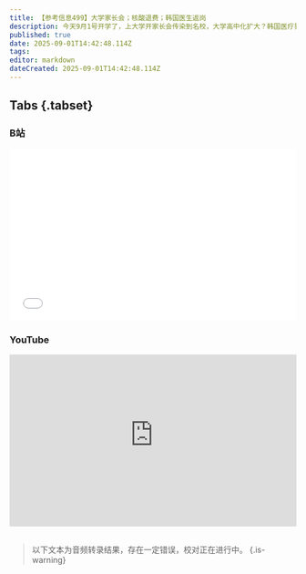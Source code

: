 ```yaml
---
title: 【参考信息499】大学家长会；核酸退费；韩国医生返岗
description: 今天9月1号开学了，上大学开家长会传染到名校，大学高中化扩大？韩国医疗界辞职潮的大部分医生今天返岗，持续18个月的医学生扩招风波平息；印尼国会议员巨额住宅补贴点燃的民众怒火继续扩大。一批新规落地，包括幼儿园大班免保育费、个人消费贷贴息、约定不交社保无效的司法解释等；多地退还2020到2021年之间做核酸的检测费用。阿根廷培育出世界首批基因编辑马，马球协会一直允许克隆马参赛，但不允许基因编辑马参赛。
published: true
date: 2025-09-01T14:42:48.114Z
tags: 
editor: markdown
dateCreated: 2025-09-01T14:42:48.114Z
---
```


## Tabs {.tabset}
### B站
<div style="position: relative; padding: 30% 45%;">
<iframe style="position: absolute; width: 100%; height: 100%; left: 0; top: 0;" src="//player.bilibili.com/player.html?&bvid=BV1voapzsECk&page=1&as_wide=1&high_quality=1&danmaku=1&autoplay=0" scrolling="no" border="0" frameborder="no" framespacing="0" allowfullscreen="true"></iframe>
</div>

### YouTube
<div style="position: relative; padding: 30% 45%;">
<iframe style="position: absolute; top: 0; left: 0; width: 100%; height: 100%;" src="https://www.youtube-nocookie.com/embed/YouTubeVID" title="YouTube video player" frameborder="0" allow="accelerometer; autoplay; clipboard-write; encrypted-media; gyroscope; picture-in-picture" allowfullscreen></iframe>
</div>

## 

> 以下文本为音频转录结果，存在一定错误，校对正在进行中。
{.is-warning}